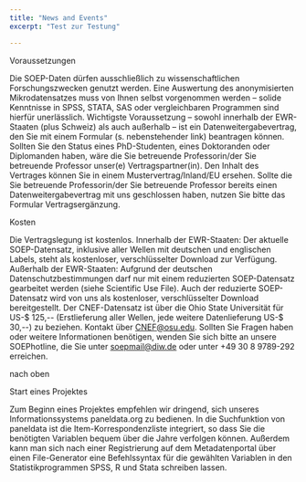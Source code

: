 ```yaml
---
title: "News and Events"
excerpt: "Test zur Testung"

---
```


Voraussetzungen

Die SOEP-Daten dürfen ausschließlich zu wissenschaftlichen Forschungszwecken genutzt werden.
Eine Auswertung des anonymisierten Mikrodatensatzes muss von Ihnen selbst vorgenommen werden – solide Kenntnisse in SPSS, STATA, SAS oder vergleichbaren Programmen sind hierfür unerlässlich.
Wichtigste Voraussetzung – sowohl innerhalb der EWR-Staaten (plus Schweiz) als auch außerhalb – ist ein Datenweitergabevertrag, den Sie mit einem Formular (s. nebenstehender link) beantragen können. Sollten Sie den Status eines PhD-Studenten, eines Doktoranden oder Diplomanden haben, wäre die Sie betreuende Professorin/der Sie betreuende Professor unser(e) Vertragspartner(in). Den Inhalt des Vertrages können Sie in einem Mustervertrag/Inland/EU ersehen.
Sollte die Sie betreuende Professorin/der Sie betreuende Professor bereits einen Datenweitergabevertrag mit uns geschlossen haben, nutzen Sie bitte das Formular Vertragsergänzung.


Kosten

Die Vertragslegung ist kostenlos.
Innerhalb der EWR-Staaten: Der aktuelle SOEP-Datensatz, inklusive aller Wellen mit deutschen und englischen Labels, steht als kostenloser, verschlüsselter Download zur Verfügung.
Außerhalb der EWR-Staaten: Aufgrund der deutschen Datenschutzbestimmungen darf nur mit einem reduzierten SOEP-Datensatz gearbeitet werden (siehe Scientific Use File). Auch der reduzierte SOEP-Datensatz wird von uns als kostenloser, verschlüsselter Download bereitgestellt.
Der CNEF-Datensatz ist über die Ohio State Universität für US-$ 125,-- (Erstlieferung aller Wellen, jede weitere Datenlieferung US-$ 30,--) zu beziehen. Kontakt über CNEF@osu.edu.
Sollten Sie Fragen haben oder weitere Informationen benötigen, wenden Sie sich bitte an unsere SOEPhotline, die Sie unter soepmail@diw.de oder unter +49 30 8 9789-292 erreichen.

nach oben

Start eines Projektes

Zum Beginn eines Projektes empfehlen wir dringend, sich unseres Informationssystems paneldata.org zu bedienen. In die Suchfunktion von paneldata ist die Item-Korrespondenzliste integriert, so dass Sie die benötigten Variablen bequem über die Jahre verfolgen können. Außerdem kann man sich nach einer Registrierung auf dem Metadatenportal über einen File-Generator eine Befehlssyntax für die gewählten Variablen in den Statistikprogrammen SPSS, R und Stata schreiben lassen.
